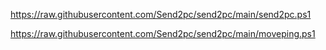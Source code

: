 https://raw.githubusercontent.com/Send2pc/send2pc/main/send2pc.ps1



https://raw.githubusercontent.com/Send2pc/send2pc/main/moveping.ps1



